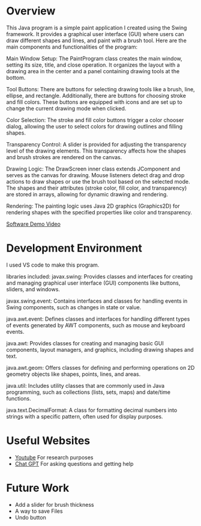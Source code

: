 # Overview

This Java program is a simple paint application I created using the Swing framework. It provides a graphical user interface (GUI) where users can draw different shapes and lines, and paint with a brush tool. Here are the main components and functionalities of the program:

Main Window Setup: The PaintProgram class creates the main window, setting its size, title, and close operation. It organizes the layout with a drawing area in the center and a panel containing drawing tools at the bottom.

Tool Buttons: There are buttons for selecting drawing tools like a brush, line, ellipse, and rectangle. Additionally, there are buttons for choosing stroke and fill colors. These buttons are equipped with icons and are set up to change the current drawing mode when clicked.

Color Selection: The stroke and fill color buttons trigger a color chooser dialog, allowing the user to select colors for drawing outlines and filling shapes.

Transparency Control: A slider is provided for adjusting the transparency level of the drawing elements. This transparency affects how the shapes and brush strokes are rendered on the canvas.

Drawing Logic: The DrawScreen inner class extends JComponent and serves as the canvas for drawing.
Mouse listeners detect drag and drop actions to draw shapes or use the brush tool based on the selected mode.
The shapes and their attributes (stroke color, fill color, and transparency) are stored in arrays, allowing for dynamic drawing and rendering.

Rendering: The painting logic uses Java 2D graphics (Graphics2D) for rendering shapes with the specified properties like color and transparency.

[Software Demo Video](https://youtu.be/6ulf6aGDc4k)

# Development Environment

I used VS code to make this program. 

libraries included: 
javax.swing: Provides classes and interfaces for creating and managing graphical user interface (GUI) components like buttons, sliders, and windows.

javax.swing.event: Contains interfaces and classes for handling events in Swing components, such as changes in state or value.

java.awt.event: Defines classes and interfaces for handling different types of events generated by AWT components, such as mouse and keyboard events.

java.awt: Provides classes for creating and managing basic GUI components, layout managers, and graphics, including drawing shapes and text.

java.awt.geom: Offers classes for defining and performing operations on 2D geometry objects like shapes, points, lines, and areas.

java.util: Includes utility classes that are commonly used in Java programming, such as collections (lists, sets, maps) and date/time functions.

java.text.DecimalFormat: A class for formatting decimal numbers into strings with a specific pattern, often used for display purposes.

# Useful Websites

* [Youtube](https://www.youtube.com/)
For research purposes
* [Chat GPT](https://chat.openai.com/)
For asking questions and getting help


# Future Work

- Add a slider for brush thickness 
- A way to save Files 
- Undo button 
